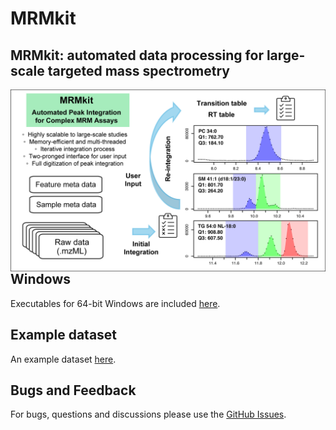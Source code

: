 # MRMkit

## MRMkit: automated data processing for large-scale targeted mass spectrometry
 
<img src="MRMkit-GitHub.png" align="left">

## Windows

Executables for 64-bit Windows are included [here](https://github.com/MRMkit/MRMkit/releases/latest).

## Example dataset

An example dataset [here](https://drive.google.com/drive/folders/18VtbYfto3sXIJfTpOUetuunyraTCyqdf).

## Bugs and Feedback

For bugs, questions and discussions please use the [GitHub Issues](https://github.com/MRMkit/MRMkit/issues).

